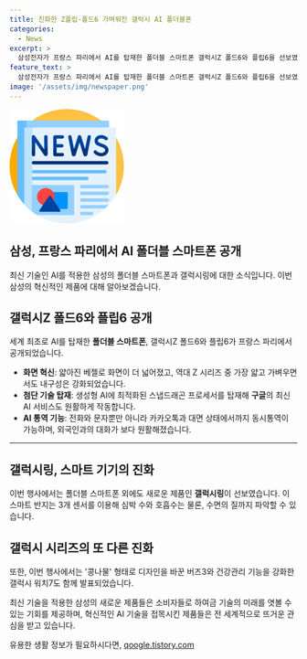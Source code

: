 ```yaml
---
title: 진화한 Z플립·폴드6 가벼워진 갤럭시 AI 폴더블폰
categories:
  - News
excerpt: >
  삼성전자가 프랑스 파리에서 AI를 탑재한 폴더블 스마트폰 갤럭시Z 폴드6와 플립6을 선보였습니다. 또한, 손가락에 끼는 스마트 기기인 갤럭시링과 건강을 관리하는 기능이 강화된 갤럭시 워치7과 버즈3도 함께 공개되었습니다. 이는 현재의 최신 기술과 혁신을 반영한 제품으로, 프랑스 현지에서 큰 관심을 받았습니다. 갤럭시 시리즈는 얇아진 베젤로 화면이 더 넓어지고, 구글의 최신 AI 서비스와 함께 생성형 AI에 최적화된 스냅드래곤 프로세서를 탑재했으며, 다국어 실시간 통역 기능도 갖췄습니다.
feature_text: >
  삼성전자가 프랑스 파리에서 AI를 탑재한 폴더블 스마트폰 갤럭시Z 폴드6와 플립6을 선보였습니다. 또한, 손가락에 끼는 스마트 기기인 갤럭시링과 건강을 관리하는 기능이 강화된 갤럭시 워치7과 버즈3도 함께 공개되었습니다. 이는 현재의 최신 기술과 혁신을 반영한 제품으로, 프랑스 현지에서 큰 관심을 받았습니다. 갤럭시 시리즈는 얇아진 베젤로 화면이 더 넓어지고, 구글의 최신 AI 서비스와 함께 생성형 AI에 최적화된 스냅드래곤 프로세서를 탑재했으며, 다국어 실시간 통역 기능도 갖췄습니다.
image: '/assets/img/newspaper.png'
---
```


<p><img src="/assets/img/newspaper.png" alt="kimp 속보" /></p>

<h2>삼성, 프랑스 파리에서 AI 폴더블 스마트폰 공개</h2>

<p data-ke-size="size16">최신 기술인 AI를 적용한 삼성의 폴더블 스마트폰과 갤럭시링에 대한 소식입니다. 이번 삼성의 혁신적인 제품에 대해 알아보겠습니다.</p>

<h2 data-ke-size="size26">갤럭시Z 폴드6와 플립6 공개</h2>

<p>세계 최초로 AI를 탑재한 <b>폴더블 스마트폰</b>, 갤럭시Z 폴드6와 플립6가 프랑스 파리에서 공개되었습니다.</p>

<ul>
<li><b>화면 혁신</b>: 얇아진 베젤로 화면이 더 넓어졌고, 역대 Z 시리즈 중 가장 얇고 가벼우면서도 내구성은 강화되었습니다.</li>
<li><b>첨단 기술 탑재</b>: 생성형 AI에 최적화된 스냅드래곤 프로세서를 탑재해 <b>구글</b>의 최신 AI 서비스도 원활하게 작동합니다.</li>
<li><b>AI 통역 기능</b>: 전화와 문자뿐만 아니라 카카오톡과 대면 상태에서까지 동시통역이 가능하며, 외국인과의 대화가 보다 원활해졌습니다.</li>
</ul>

<hr>

<h2 data-ke-size="size26">갤럭시링, 스마트 기기의 진화</h2>

<p>이번 행사에서는 폴더블 스마트폰 외에도 새로운 제품인 <b>갤럭시링</b>이 선보였습니다. 이 스마트 반지는 3개 센서를 이용해 심박 수와 호흡수는 물론, 수면의 질까지 파악할 수 있습니다.</p>

<h2 data-ke-size="size26">갤럭시 시리즈의 또 다른 진화</h2>

<p>또한, 이번 행사에서는 '콩나물' 형태로 디자인을 바꾼 버즈3와 건강관리 기능을 강화한 갤럭시 워치7도 함께 발표되었습니다.</p>

<p>최신 기술을 적용한 삼성의 새로운 제품들은 소비자들로 하여금 기술의 미래를 엿볼 수 있는 기회를 제공하며, 혁신적인 AI 기술을 접목시킨 제품들은 전 세계적으로 뜨거운 관심을 받고 있습니다.</p>
유용한 생활 정보가 필요하시다면, <a href="https://qoogle.tistory.com" rel="dofollow">qoogle.tistory.com</a>


